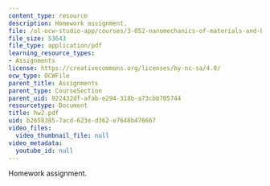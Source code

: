 ```yaml
---
content_type: resource
description: Homework assignment.
file: /ol-ocw-studio-app/courses/3-052-nanomechanics-of-materials-and-biomaterials-spring-2007/b26583857acd623ed362e7648b476667_hw2.pdf
file_size: 53643
file_type: application/pdf
learning_resource_types:
- Assignments
license: https://creativecommons.org/licenses/by-nc-sa/4.0/
ocw_type: OCWFile
parent_title: Assignments
parent_type: CourseSection
parent_uid: 922432df-afab-e294-318b-a73cbb705744
resourcetype: Document
title: hw2.pdf
uid: b2658385-7acd-623e-d362-e7648b476667
video_files:
  video_thumbnail_file: null
video_metadata:
  youtube_id: null
---
```

Homework assignment.